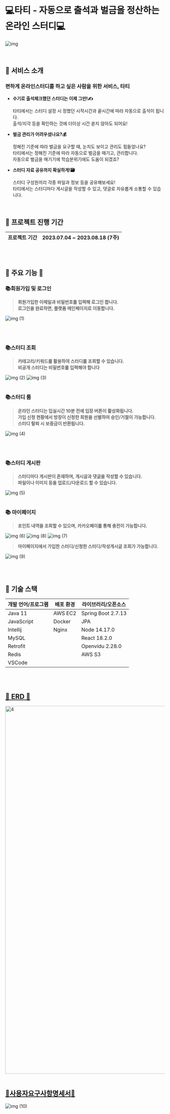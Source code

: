 
# 💻타티 - 자동으로 출석과 벌금을 정산하는 온라인 스터디💻
![img](https://github.com/ryujiyeon1209/tati/assets/122500615/c11ea05d-9252-48a2-a62c-0faf0ff1ec9c)

<br/>

##  💖 서비스 소개
### 편하게 온라인스터디를 하고 싶은 사람을 위한 서비스, 타티
- **수기로 출석체크했던 스터디는 이제 그만!✍️** <br/>

  타티에서는 스터디 설정 시 정했던 시작시간과 끝시간에 따라 자동으로 출석이 됩니다.<br/>
  출석/지각 등을 확인하는 것에 더이상 시간 쏟지 않아도 되어요!<br/>

- **벌금 관리가 어려우셨나요?💰** <br/>

  정해진 기준에 따라 벌금을 요구할 때, 눈치도 보이고 관리도 힘들었나요?<br/>
  타티에서는 정해진 기준에 따라 자동으로 벌금을 매기고, 관리합니다.<br/>
  자동으로 벌금을 매기기에 학습분위기에도 도움이 되겠죠?<br/>

- **스터디 자료 공유까지 확실하게!🗃️** <br/>

  스터디 구성원끼리 각종 파일과 정보 등을 공유해보세요!<br/>
  타티에서는 스터디마다 게시글을 작성할 수 있고, 댓글로 자유롭게 소통할 수 있습니다.<br/>

  <br/>

## 📅 프로젝트 진행 기간 ## 

| 프로젝트 기간 |  2023.07.04 ~ 2023.08.18 (7주) |
| ------------ | ------------- |

<br/><br/>

## 📢 주요 기능 📢
### 📚회원가입 및 로그인
> **회원가입한 이메일과 비밀번호를 입력해 로그인 합니다.**  <br/>
  **로그인을 완료하면, 플랫폼 메인페이지로 이동합니다.** <br/>
  
![img (1)](https://github.com/ryujiyeon1209/tati/assets/122500615/1f1c2fd7-a51a-49ab-aadf-74a3ee165a2a)



<br/><br/>

### 📚스터디 조회
> **카테고리/키워드를 활용하여 스터디를 조회할 수 있습니다.**  <br/>
> **비공개 스터디는 비밀번호를 입력해야 합니다** <br/>

![img (2)](https://github.com/ryujiyeon1209/tati/assets/122500615/ce8ab45e-eabb-473d-9ee7-cf927c1e1050)
![img (3)](https://github.com/ryujiyeon1209/tati/assets/122500615/6c0289f9-d6dc-44d4-8cb6-338df998c729)
<br/><br/>

### 📚스터디 룸
> **온라인 스터디는 입실시간 10분 전에 입장 버튼이 활성화됩니다.** <br/>
> **가입 신청 현황에서 방장이 신청한 회원을 선별하여 승인/거절이 가능합니다.** <br/>
> **스터디 탈퇴 시 보증금이 반환됩니다.** <br/>

![img (4)](https://github.com/ryujiyeon1209/tati/assets/122500615/d4070abd-16ce-4c8b-922d-8b8314b709f0)

<br/><br/>

### 📚스터디 게시판
> **스터디마다 게시판이 존재하며, 게시글과 댓글을 작성할 수 있습니다.** <br/>
> **파일이나 이미지 등을 업로드/다운로드 할 수 있습니다.**

![img (5)](https://github.com/ryujiyeon1209/tati/assets/122500615/e57c75e0-663f-4a18-badc-fc74bfd0ccb8)
<br/><br/>

### 📚 마이페이지
> **포인트 내역을 조회할 수 있으며, 카카오페이를 통해 충전이 가능합니다.** <br/>

![img (6)](https://github.com/ryujiyeon1209/tati/assets/122500615/27c23b45-add2-4635-811f-4491c35f6e3b)
![img (8)](https://github.com/ryujiyeon1209/tati/assets/122500615/c906f2e7-a608-42bf-93fe-5b55db640652)
![img (7)](https://github.com/ryujiyeon1209/tati/assets/122500615/dd2e3c9e-9519-46f4-86ce-f64c85fae1b9)
<br/>

> **마이페이지에서 가입한 스터디/신청한 스터디/작성게시글 조회가 가능합니다.**

![img (9)](https://github.com/ryujiyeon1209/tati/assets/122500615/7aadb330-5d10-4475-b31c-081449e3b919)

<br/><br/>

## 🔧 기술 스택 ##

| 개발 언어/프로그램 | 배포 환경 | 라이브러리/오픈소스 | 
| --- | --- | --- |
| Java 11 | AWS EC2 | Spring Boot 2.7.13 | Nginx 1.18.0 |
| JavaScript | Docker | JPA | Jenkins |
| Intellij | Nginx | Node 14.17.0 | AWS EC2 |
| MySQL |  | React 18.2.0 |  |
| Retrofit |  | Openvidu 2.28.0 |  |
| Redis |  | AWS S3 |  |
| VSCode |  |  |  |

<br/><br/>

## [💾 ERD 💾](https://github.com/ryujiyeon1209/tati/assets/122500615/c6abac6c-a2de-40ad-8134-28cae6f07f19)
<img width="1162" alt="4" src="https://github.com/ryujiyeon1209/tati/assets/122500615/cfee57e9-614e-4a07-b9b3-c34ab9b6af81">
<br/><br/>


## [📜사용자요구사항명세서📜](https://github.com/ryujiyeon1209/tati/assets/122500615/45104723-7908-4c96-b12b-60460338e148)
![img (10)](https://github.com/ryujiyeon1209/tati/assets/122500615/73066197-6cf9-4fe4-99f8-cdb8a6c44bb9)




